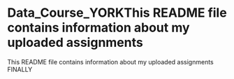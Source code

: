 # Data_Course_YORKThis README file contains information about my uploaded assignments
This README file contains information about my uploaded assignments
FINALLY
